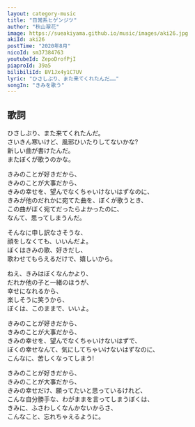 ```yaml
---
layout: category-music
title: "日常系ヒゲンジツ"
author: "秋山翠花"
image: https://sueakiyama.github.io/music/images/aki26.jpg
akiId: aki26
postTime: "2020年8月"
nicoId: sm37384763
youtubeId: ZepoDrofPjI
piaproId: 39a5
bilibiliId: BV1Jx4y1C7UV
lyric: "ひさしぶり、また来てくれたんだ……"
songIn: "きみを歌う"
---
```


## 歌詞

ひさしぶり、また来てくれたんだ。  
さいきん寒いけど、風邪ひいたりしてないかな?  
新しい曲が書けたんだ。  
またぼくが歌うのかな。

きみのことが好きだから、  
きみのことが大事だから、  
きみの幸せを、望んでなくちゃいけないはずなのに、  
きみが他のだれかに宛てた曲を、ぼくが歌うとき、  
この曲がぼく宛てだったらよかったのに、  
なんて、思ってしまうんだ。

そんなに申し訳なさそうな、  
顔をしなくても、いいんだよ。  
ぼくはきみの歌、好きだし、  
歌わせてもらえるだけで、嬉しいから。

ねえ、きみはぼくなんかより、  
だれか他の子と一緒のほうが、  
幸せになれるから、  
楽しそうに笑うから、  
ぼくは、このままで、いいよ。

きみのことが好きだから、  
きみのことが大事だから、  
きみの幸せを、望んでなくちゃいけないはずで、  
ぼくの幸せなんて、気にしてちゃいけないはずなのに、  
こんなに、苦しくなってしまう!

きみのことが好きだから、  
きみのことが大事だから、  
きみの幸せだけ、願ってたいと思っているけれど、  
こんな自分勝手な、わがままを言ってしまうぼくは、  
きみに、ふさわしくなんかないからさ、  
こんなこと、忘れちゃえるように。
